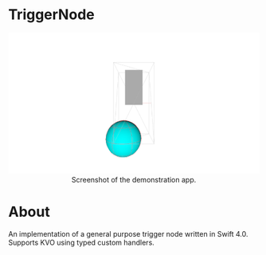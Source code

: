 # TriggerNode

<p align="center">
  <img src="https://github.com/PJCSpencer/TriggerNode/blob/master/thumbnail.png" alt="Demonstration App"/>Screenshot of the demonstration app.
</p>

# About
An implementation of a general purpose trigger node written in Swift 4.0. Supports KVO using typed custom handlers.
